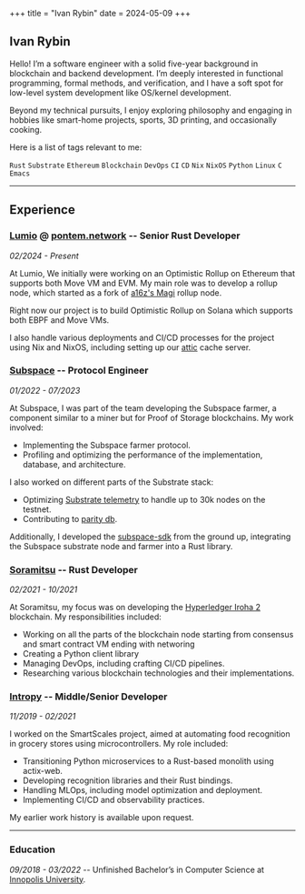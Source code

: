 +++
title = "Ivan Rybin"
date = 2024-05-09
+++

## Ivan Rybin

Hello! I’m a software engineer with a solid five-year background in blockchain and backend development.
I’m deeply interested in functional programming, formal methods, and verification, and I have a soft
spot for low-level system development like OS/kernel development.

Beyond my technical pursuits, I enjoy exploring philosophy and engaging in hobbies like smart-home
projects, sports, 3D printing, and occasionally cooking.

Here is a list of tags relevant to me:

`Rust` `Substrate` `Ethereum` `Blockchain` `DevOps` `CI` `CD` `Nix` `NixOS` `Python` `Linux` `C` `Emacs`

______________________________________________________________________

## Experience

### [Lumio](https://lumio.io/) @ [pontem.network](pontem.network) -- Senior Rust Developer

*02/2024 - Present*

At Lumio, We initially were working on an Optimistic Rollup on Ethereum that supports both
Move VM and EVM. My main role was to develop a rollup node, which started as a fork of
[a16z's Magi][magi] rollup node.

Right now our project is to build Optimistic Rollup on Solana which supports both EBPF and Move VMs.

I also handle various deployments and CI/CD processes for the project using Nix and
NixOS, including setting up our [attic] cache server.

### [Subspace](https://subspace.network) -- Protocol Engineer

*01/2022 - 07/2023*

At Subspace, I was part of the team developing the Subspace farmer, a component similar
to a miner but for Proof of Storage blockchains. My work involved:

- Implementing the Subspace farmer protocol.
- Profiling and optimizing the performance of the implementation, database, and architecture.

I also worked on different parts of the Substrate stack:

- Optimizing [Substrate telemetry](https://github.com/subspace/substrate-telemetry/) to handle up to 30k nodes on the testnet.
- Contributing to [parity db](https://github.com/paritytech/parity-db).

Additionally, I developed the [subspace-sdk](https://github.com/subspace/subspace-pulsar-sdk) from the ground up, integrating the Subspace substrate node and farmer into a Rust library.

### [Soramitsu](https://soramitsu.co.jp) -- Rust Developer

*02/2021 - 10/2021*

At Soramitsu, my focus was on developing the [Hyperledger Iroha 2](iroha2) blockchain. My responsibilities included:

- Working on all the parts of the blockchain node starting from consensus and smart contract VM ending with networing
- Creating a Python client library
- Managing DevOps, including crafting CI/CD pipelines.
- Researching various blockchain technologies and their implementations.

### [Intropy](https://intropy-tech.ru) -- Middle/Senior Developer

*11/2019 - 02/2021*

I worked on the SmartScales project, aimed at automating food recognition in grocery
stores using microcontrollers. My role included:

- Transitioning Python microservices to a Rust-based monolith using actix-web.
- Developing recognition libraries and their Rust bindings.
- Handling MLOps, including model optimization and deployment.
- Implementing CI/CD and observability practices.

My earlier work history is available upon request.

______________________________________________________________________

### Education

*09/2018 - 03/2022* -- Unfinished Bachelor’s in Computer Science at [Innopolis University](https://innopolis.university/).

[attic]: https://github.com/zhaofengli/attic
[magi]: https://github.com/a16z/magi
[iroha2]: https://hyperledger.github.io/iroha-2-docs/
